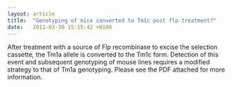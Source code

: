 ```yaml
---
layout: article
title:  "Genotyping of mice converted to Tm1c post flp treatment?"
date:   2011-03-30 15:15:42 +0100
---
```


After treatment with a source of Flp recombinase to excise the selection cassette,  the Tm1a allele is converted to the Tm1c form. Detection of this event and subsequent genotyping  of mouse lines requires a modified strategy to that of Tm1a genotyping.
Please see the PDF attached for more information.